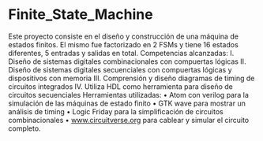 # Finite_State_Machine

Este proyecto consiste en el diseño y construcción de una máquina de estados finitos.
El mismo fue factorizado en 2 FSMs y tiene 16 estados diferentes, 5 entradas y salidas en total.
Competencias alcanzadas:
I.	Diseño de sistemas digitales combinacionales con compuertas lógicas
II.	Diseño de sistemas digitales secuenciales con compuertas lógicas y dispositivos con memoria
III.	Comprensión y diseño diagramas de timing de circuitos integrados
IV.	Utiliza HDL como herramienta para diseño de circuitos secuenciales
Herramientas utilizadas:
•	Atom con verilog para la simulación de las máquinas de estado finito
•	GTK wave para mostrar un análisis de timing
•	Logic Friday para la simplificación de circuitos combinacionales
•	www.circuitverse.org para cablear y simular el circuito completo.


